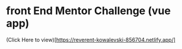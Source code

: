 # front End Mentor Challenge (vue app)
(Click Here to view)[https://reverent-kowalevski-856704.netlify.app/]
